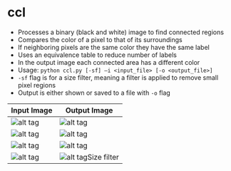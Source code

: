 ccl
===

- Processes a binary (black and white) image to find connected regions
- Compares the color of a pixel to that of its surroundings
- If neighboring pixels are the same color they have the same label
- Uses an equivalence table to reduce number of labels
- In the output image each connected area has a different color
- Usage: `python ccl.py [-sf] –i <input_file> [-o <output_file>]`
- `-sf` flag is for a size filter, meaning a filter is applied to remove small pixel regions
- Output is either shown or saved to a file with `-o` flag

Input Image | Output Image
----------- | ------------
![alt tag](http://i.imgur.com/swVbHQC.png) | ![alt tag](http://i.imgur.com/oKAcj9Y.png)
![alt tag](http://i.imgur.com/TapGARy.png) | ![alt tag](http://i.imgur.com/K1po3Ef.png)
![alt tag](http://i.imgur.com/YXJWrI7.png) | ![alt tag](http://i.imgur.com/Li70Qwe.png)
![alt tag](http://i.imgur.com/YXJWrI7.png) | ![alt tag](http://i.imgur.com/OcQMMfR.png)Size filter

